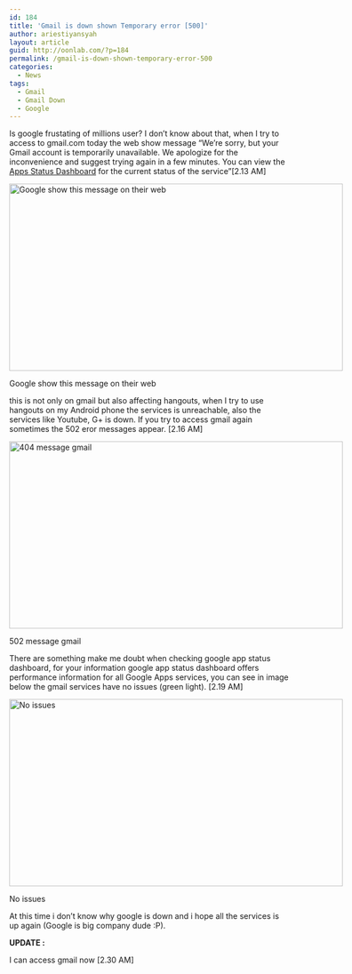 ```yaml
---
id: 184
title: 'Gmail is down shown Temporary error [500]'
author: ariestiyansyah
layout: article
guid: http://oonlab.com/?p=184
permalink: /gmail-is-down-shown-temporary-error-500
categories:
  - News
tags:
  - Gmail
  - Gmail Down
  - Google
---
```

Is google frustating of millions user? I don&#8217;t know about that, when I try to access to gmail.com today the web show message &#8220;<span>We’re sorry, but your Gmail account is temporarily unavailable. We apologize for the inconvenience and suggest trying again in a few minutes. You can view the <a href="http://www.google.com/appsstatus">Apps Status Dashboard</a> for the current status of the service&#8221;[2.13 AM]<br /> </span>

<div id="attachment_185" style="width: 610px" class="wp-caption aligncenter">
  <a href="http://oonlab.com/wp-content/uploads/2014/01/Screenshot-from-2014-01-25-021356.png"><img class="size-large wp-image-185" alt="Google show this message on their web" src="http://oonlab.com/wp-content/uploads/2014/01/Screenshot-from-2014-01-25-021356-600x337.png" width="600" height="337" /></a>
  
  <p class="wp-caption-text">
    Google show this message on their web
  </p>
</div>

this is not only on gmail but also affecting hangouts, when I try to use hangouts on my Android phone the services is unreachable, also the services like Youtube, G+ is down. If you try to access gmail again sometimes the 502 eror messages appear. [2.16 AM]

<div id="attachment_186" style="width: 610px" class="wp-caption aligncenter">
  <a href="http://oonlab.com/wp-content/uploads/2014/01/Screenshot-from-2014-01-25-021645.png"><img class="size-large wp-image-186" alt="404 message gmail" src="http://oonlab.com/wp-content/uploads/2014/01/Screenshot-from-2014-01-25-021645-600x337.png" width="600" height="337" /></a>
  
  <p class="wp-caption-text">
    502 message gmail
  </p>
</div>

There are something make me doubt when checking google app status dashboard, for your information google app status dashboard offers performance information for all Google Apps services, you can see in image below the gmail services have no issues (green light). [2.19 AM]

<div id="attachment_187" style="width: 610px" class="wp-caption aligncenter">
  <a href="http://oonlab.com/wp-content/uploads/2014/01/Screenshot-from-2014-01-25-021957.png"><img class="size-large wp-image-187" alt="No issues" src="http://oonlab.com/wp-content/uploads/2014/01/Screenshot-from-2014-01-25-021957-600x337.png" width="600" height="337" /></a>
  
  <p class="wp-caption-text">
    No issues
  </p>
</div>

At this time i don&#8217;t know why google is down and i hope all the services is up again (Google is big company dude :P).

**UPDATE :**

I can access gmail now [2.30 AM]

&nbsp;